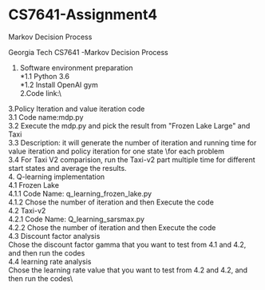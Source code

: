 # CS7641-Assignment4
Markov Decision Process

Georgia Tech CS7641 -Markov Decision Process

1. Software environment preparation\
*1.1 Python 3.6\
*1.2 Install OpenAI gym\
2.Code link:\
	
3.Policy Iteration and value iteration code\
	3.1 Code name:mdp.py\
	3.2 Execute the mdp.py and pick the result from "Frozen Lake Large" and Taxi\
	3.3 Description: it will generate the number of iteration and running time for value iteration and policy iteration for one state \for each problem\
	3.4 For Taxi V2 comparision, run the Taxi-v2 part multiple time for different start states and average the results.\
4. Q-learning implementation\
	4.1 Frozen Lake\
		4.1.1 Code Name: q_learning_frozen_lake.py\
		4.1.2 Chose the number of iteration and then Execute the code\
	4.2 Taxi-v2\
		4.2.1 Code Name: Q_learning_sarsmax.py\
		4.2.2 Chose the number of iteration and then Execute the code\
	4.3 Discount factor analysis\
		Chose the discount factor gamma that you want to test from 4.1 and 4.2, and then run the codes\
	4.4 learning rate analysis\
		Chose the learning rate value that you want to test from 4.2 and 4.2, and then run the codes\
